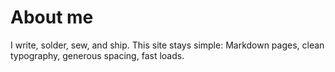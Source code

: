 # About me

I write, solder, sew, and ship. This site stays simple: Markdown pages, clean typography, generous spacing, fast loads.
